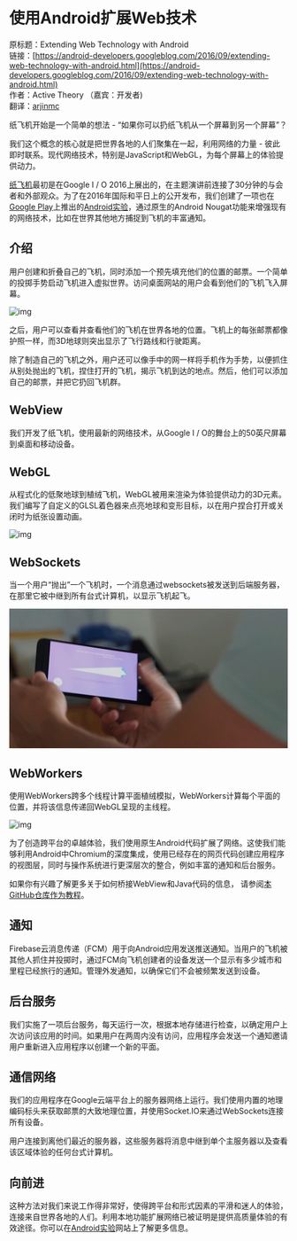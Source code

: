 # 使用Android扩展Web技术

原标题：Extending Web Technology with Android  
链接：[https://android-developers.googleblog.com/2016/09/extending-web-technology-with-android.html](https://android-developers.googleblog.com/2016/09/extending-web-technology-with-android.html)  
作者：Active Theory （嘉宾：开发者)  
翻译：[arjinmc](https://github.com/arjinmc)  

纸飞机开始是一个简单的想法 - “如果你可以扔纸飞机从一个屏幕到另一个屏幕”？

我们这个概念的核心就是把世界各地的人们聚集在一起，利用网络的力量 - 彼此即时联系。现代网络技术，特别是JavaScript和WebGL，为每个屏幕上的体验提供动力。

[纸飞机](https://play.google.com/store/apps/details?id=net.activetheory.paperplanes)最初是在Google I / O 2016上展出的，在主题演讲前连接了30分钟的与会者和外部观众。为了在2016年国际和平日上的公开发布，我们创建了一项也在[Google Play](https://play.google.com/store/apps/details?id=net.activetheory.paperplanes)上推出的[Android实验](https://www.androidexperiments.com/experiment/paper-planes)，通过原生的Android Nougat功能来增强现有的网络技术，比如在世界其他地方捕捉到飞机的丰富通知。

## 介绍

用户创建和折叠自己的飞机，同时添加一个预先填充他们的位置的邮票。一个简单的投掷手势启动飞机进入虚拟世界。访问桌面网站的用户会看到他们的飞机飞入屏幕。

![img](../images/2016.9.21.1.gif)  

之后，用户可以查看并查看他们的飞机在世界各地的位置。飞机上的每张邮票都像护照一样，而3D地球则突出显示了飞行路线和行驶距离。

除了制造自己的飞机之外，用户还可以像手中的网一样将手机作为手势，以便抓住从别处抛出的飞机，捏住打开的飞机，揭示飞机到达的地点。然后，他们可以添加自己的邮票，并把它扔回飞机群。

## WebView

我们开发了纸飞机，使用最新的网络技术，从Google I / O的舞台上的50英尺屏幕到桌面和移动设备。

## WebGL

从程式化的低聚地球到植绒飞机，WebGL被用来渲染为体验提供动力的3D元素。我们编写了自定义的GLSL着色器来点亮地球和变形目标，以在用户捏合打开或关闭时为纸张设置动画。

![img](../images/2016.9.21.2.gif)  

## WebSockets

当一个用户“抛出”一个飞机时，一个消息通过websockets被发送到后端服务器，在那里它被中继到所有台式计算机，以显示飞机起飞。

![img](../images/2016.9.21.3.gif)  

## WebWorkers

使用WebWorkers跨多个线程计算平面植绒模拟，WebWorkers计算每个平面的位置，并将该信息传递回WebGL呈现的主线程。

![img](../images/2016.9.21.4.gif)  

为了创造跨平台的卓越体验，我们使用原生Android代码扩展了网络。这使我们能够利用Android中Chromium的深度集成，使用已经存在的网页代码创建应用程序的视图层，同时与操作系统进行更深层次的整合，例如丰富的通知和后台服务。

如果你有兴趣了解更多关于如何桥接WebView和Java代码的信息， 请参阅[本GitHub仓库作为教程](https://github.com/activetheory/Paper-Planes-Android-Experiment)。

## 通知

Firebase云消息传递（FCM）用于向Android应用发送推送通知。当用户的飞机被其他人抓住并投掷时，通过FCM向飞机创建者的设备发送一个显示有多少城市和里程已经旅行的通知。管理外发通知，以确保它们不会被频繁发送到设备。

## 后台服务

我们实施了一项后台服务，每天运行一次，根据本地存储进行检查，以确定用户上次访问该应用的时间。如果用户在两周内没有访问，应用程序会发送一个通知邀请用户重新进入应用程序以创建一个新的平面。

## 通信网络

我们的应用程序在Google云端平台上的服务器网络上运行。我们使用内置的地理编码标头来获取邮票的大致地理位置，并使用Socket.IO来通过WebSockets连接所有设备。

用户连接到离他们最近的服务器，这些服务器将消息中继到单个主服务器以及查看该区域体验的任何台式计算机。

## 向前进

这种方法对我们来说工作得非常好，使得跨平台和形式因素的平滑和迷人的体验，连接来自世界各地的人们。利用本地功能扩展网络已被证明是提供高质量体验的有效途径。你可以在[Android实验](https://www.androidexperiments.com/experiment/paper-planes)网站上了解更多信息。
